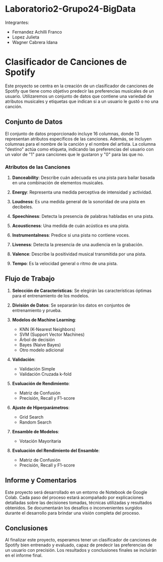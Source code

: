 # Laboratorio2-Grupo24-BigData

Integrantes: 
- Fernandez Achilli Franco 
- Lopez Julieta
- Wagner Cabrera Idana

# Clasificador de Canciones de Spotify

Este proyecto se centra en la creación de un clasificador de canciones de Spotify que tiene como objetivo predecir las preferencias musicales de un usuario. Utilizaremos un conjunto de datos que contiene una variedad de atributos musicales y etiquetas que indican si a un usuario le gustó o no una canción.

## Conjunto de Datos

El conjunto de datos proporcionado incluye 16 columnas, donde 13 representan atributos específicos de las canciones. Además, se incluyen columnas para el nombre de la canción y el nombre del artista. La columna "destino" actúa como etiqueta, indicando las preferencias del usuario con un valor de "1" para canciones que le gustaron y "0" para las que no.

### Atributos de las Canciones

1. **Danceability**: Describe cuán adecuada es una pista para bailar basada en una combinación de elementos musicales.

2. **Energy**: Representa una medida perceptiva de intensidad y actividad.

3. **Loudness**: Es una medida general de la sonoridad de una pista en decibeles.

4. **Speechiness**: Detecta la presencia de palabras habladas en una pista.

5. **Acousticness**: Una medida de cuán acústica es una pista.

6. **Instrumentalness**: Predice si una pista no contiene voces.

7. **Liveness**: Detecta la presencia de una audiencia en la grabación.

8. **Valence**: Describe la positividad musical transmitida por una pista.

9. **Tempo**: Es la velocidad general o ritmo de una pista.

## Flujo de Trabajo

1. **Selección de Características**: Se elegirán las características óptimas para el entrenamiento de los modelos.

2. **División de Datos**: Se separarán los datos en conjuntos de entrenamiento y prueba.

3. **Modelos de Machine Learning**:
   - KNN (K-Nearest Neighbors)
   - SVM (Support Vector Machines)
   - Árbol de decisión
   - Bayes (Naive Bayes)
   - Otro modelo adicional

4. **Validación**:
   - Validación Simple
   - Validación Cruzada k-fold

5. **Evaluación de Rendimiento**:
   - Matriz de Confusión
   - Precisión, Recall y F1-score

6. **Ajuste de Hiperparámetros**:
   - Grid Search
   - Random Search

7. **Ensamble de Modelos**:
   - Votación Mayoritaria

8. **Evaluación del Rendimiento del Ensamble**:
   - Matriz de Confusión
   - Precisión, Recall y F1-score

## Informe y Comentarios

Este proyecto será desarrollado en un entorno de Notebook de Google Colab. Cada paso del proceso estará acompañado por explicaciones detalladas sobre las decisiones tomadas, técnicas utilizadas y resultados obtenidos. Se documentarán los desafíos o inconvenientes surgidos durante el desarrollo para brindar una visión completa del proceso.

## Conclusiones

Al finalizar este proyecto, esperamos tener un clasificador de canciones de Spotify bien entrenado y evaluado, capaz de predecir las preferencias de un usuario con precisión. Los resultados y conclusiones finales se incluirán en el informe final.
